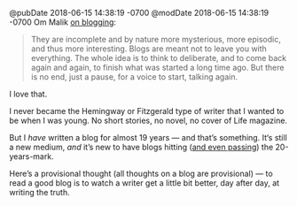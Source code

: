 @pubDate 2018-06-15 14:38:19 -0700
@modDate 2018-06-15 14:38:19 -0700
Om Malik [on blogging](https://om.co/2018/06/15/you-know-that-thing-called-blogging/):

>They are incomplete and by nature more mysterious, more episodic, and thus more interesting. Blogs are meant not to leave you with everything. The whole idea is to think to deliberate, and to come back again and again, to finish what was started a long time ago. But there is no end, just a pause, for a voice to start, talking again.

I love that.

I never became the Hemingway or Fitzgerald type of writer that I wanted to be when I was young. No short stories, no novel, no cover of Life magazine.

But I *have* written a blog for almost 19 years — and that’s something. It‘s still a new medium, *and* it’s new to have blogs hitting ([and even passing](http://scripting.com/)) the 20-years-mark.

Here’s a provisional thought (all thoughts on a blog are provisional) — to read a good blog is to watch a writer get a little bit better, day after day, at writing the truth.
